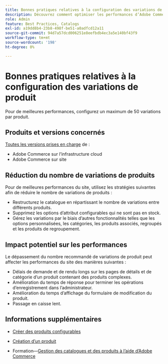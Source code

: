 ```yaml
---
title: Bonnes pratiques relatives à la configuration des variations de produit
description: Découvrez comment optimiser les performances d’Adobe Commerce en limitant le nombre de variations de produit configurées.
role: Admin
feature: Best Practices, Catalogs
exl-id: a19dd8b4-23b8-498f-be51-a0adfcd12a11
source-git-commit: 94d7a57dcd006251e8eefbdb4ec3a5e140bf43f9
workflow-type: tm+mt
source-wordcount: '198'
ht-degree: 0%

---
```


# Bonnes pratiques relatives à la configuration des variations de produit

Pour de meilleures performances, configurez un maximum de 50 variations par produit.

## Produits et versions concernés

[Toutes les versions prises en charge](../../../release/versions.md) de :

- Adobe Commerce sur l’infrastructure cloud
- Adobe Commerce sur site

## Réduction du nombre de variations de produits

Pour de meilleures performances du site, utilisez les stratégies suivantes afin de réduire le nombre de variations de produits :

- Restructurez le catalogue en répartissant le nombre de variations entre différents produits.
- Supprimez les options d’attribut configurables qui ne sont pas en stock.
- Gérez les variations par le biais d’autres fonctionnalités telles que les options personnalisées, les catégories, les produits associés, regroupés et les produits de regroupement.

## Impact potentiel sur les performances

Le dépassement du nombre recommandé de variations de produit peut affecter les performances du site des manières suivantes :

- Délais de demande et de rendu longs sur les pages de détails et de catégorie d’un produit contenant des produits complexes.
- Amélioration du temps de réponse pour terminer les opérations d’enregistrement dans l’administrateur.
- Amélioration du temps d’affichage du formulaire de modification du produit.
- Passage en caisse lent.

## Informations supplémentaires

- [Créer des produits configurables](https://experienceleague.adobe.com/docs/commerce-admin/catalog/products/types/product-create-configurable.html)
- [Création d’un produit](https://experienceleague.adobe.com/docs/commerce-admin/catalog/products/product-create.html)

- Formation—[Gestion des catalogues et des produits à l’aide d’Adobe Commerce](https://learning.adobe.com/catalog/adobe_commerce/cours000000000098643.html)
